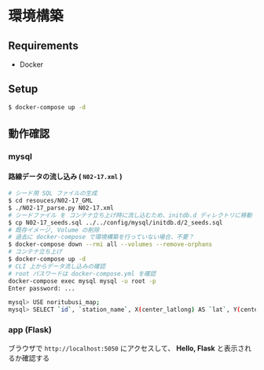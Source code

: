 # 環境構築

## Requirements

- Docker

## Setup

```bash
$ docker-compose up -d
```

## 動作確認

### mysql

#### 路線データの流し込み ( `N02-17.xml` )

```bash
# シード用 SQL ファイルの生成
$ cd resouces/N02-17_GML
$ ./N02-17_parse.py N02-17.xml
# シードファイル を コンテナ立ち上げ時に流し込むため、initdb.d ディレクトリに移動
$ cp N02-17_seeds.sql ../../config/mysql/initdb.d/2_seeds.sql
# 既存イメージ, Volume の削除
# 過去に docker-compose で環境構築を行っていない場合、不要？
$ docker-compose down --rmi all --volumes --remove-orphans
# コンテナ立ち上げ
$ docker-compose up -d
# CLI 上からデータ流し込みの確認
# root パスワードは docker-compose.yml を確認
docker-compose exec mysql mysql -u root -p
Enter password: ...

mysql> USE noritubusi_map;
mysql> SELECT `id`, `station_name`, X(center_latlong) AS `lat`, Y(center_latlong) AS `long`, `operation_company`, `service_provider_type`, `railway_line_name`, `railway_type` FROM stations';
```

### app (Flask)

ブラウザで `http://localhost:5050` にアクセスして、 **Hello, Flask** と表示されるか確認する
